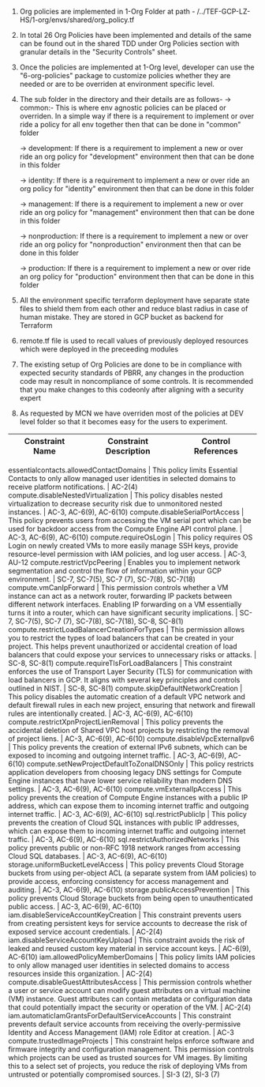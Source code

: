 1. Org policies are implemented in 1-Org Folder at path - /../TEF-GCP-LZ-HS/1-org/envs/shared/org_policy.tf

2. In total 26 Org Policies have been implemented and details of the same can be found out in the shared TDD under Org Policies section with granular details in the "Security Controls" sheet.

3. Once the policies are implemented at 1-Org level, developer can use the "6-org-policies" package to customize policies whether they are needed or are to be overriden at environment specific level.

4. The sub folder in the directory and their details are as follows-
    -> common:- This is where env agnostic policies can be placed or overriden. In a simple way if there is a requirement to implement or over ride a policy for all env together then that can be done in "common" folder

    -> development: If there is a requirement to implement a new or over ride an org policy for "development" environment then that can be done in this folder

    -> identity: If there is a requirement to implement a new or over ride an org policy for "identity" environment then that can be done in this folder

    -> management: If there is a requirement to implement a new or over ride an org policy for "management" environment then that can be done in this folder

    -> nonproduction: If there is a requirement to implement a new or over ride an org policy for "nonproduction" environment then that can be done in this folder

    -> production: If there is a requirement to implement a new or over ride an org policy for "production" environment then that can be done in this folder

5. All the environment specific terraform deployment have separate state files to shield them from each other and reduce blast radius in case of human mistake. They are stored in GCP bucket as backend for Terraform

6. remote.tf file is used to recall values of previously deployed resources which were deployed in the preceeding modules

7. The existing setup of Org Policies are done to be in compliance with expected security standards of PBRR, any changes in the production code may result in noncompliance of some controls. It is recommended that you make changes to this codeonly after aligning with a security expert

8. As requested by MCN we have overriden most of the policies at DEV level folder so that it becomes easy for the users to experiment.

| Constraint Name | Constraint Description | Control References |
|-----------------|------------------------|--------------------|

essentialcontacts.allowedContactDomains                 | This policy limits Essential Contacts to only allow managed user identities in selected domains to receive platform notifications. | AC-2(4)
compute.disableNestedVirtualization | This policy disables nested virtualization to decrease security risk due to unmonitored nested instances. | AC-3, AC-6(9), AC-6(10)
compute.disableSerialPortAccess | This policy prevents users from accessing the VM serial port which can be used for backdoor access from the Compute Engine API control plane. | AC-3, AC-6(9), AC-6(10)
compute.requireOsLogin | This policy requires OS Login on newly created VMs to more easily manage SSH keys, provide resource-level permission with IAM policies, and log user access. | AC-3, AU-12
compute.restrictVpcPeering | Enables you to implement network segmentation and control the flow of information within your GCP environment. | SC-7, SC-7(5), SC-7 (7), SC-7(8), SC-7(18)
compute.vmCanIpForward | This permission controls whether a VM instance can act as a network router, forwarding IP packets between different network interfaces. Enabling IP forwarding on a VM essentially turns it into a router, which can have significant security implications. | SC-7, SC-7(5), SC-7 (7), SC-7(8), SC-7(18), SC-8, SC-8(1)
compute.restrictLoadBalancerCreationForTypes | This permission allows you to restrict the types of load balancers that can be created in your project. This helps prevent unauthorized or accidental creation of load balancers that could expose your services to unnecessary risks or attacks. | SC-8, SC-8(1)
compute.requireTlsForLoadBalancers | This constraint enforces the use of Transport Layer Security (TLS) for communication with load balancers in GCP. It aligns with several key principles and controls outlined in NIST. | SC-8, SC-8(1)
compute.skipDefaultNetworkCreation | This policy disables the automatic creation of a default VPC network and default firewall rules in each new project, ensuring that network and firewall rules are intentionally created. | AC-3, AC-6(9), AC-6(10)
compute.restrictXpnProjectLienRemoval | This policy prevents the accidental deletion of Shared VPC host projects by restricting the removal of project liens. | AC-3, AC-6(9), AC-6(10)
compute.disableVpcExternalIpv6 | This policy prevents the creation of external IPv6 subnets, which can be exposed to incoming and outgoing internet traffic. | AC-3, AC-6(9), AC-6(10)
compute.setNewProjectDefaultToZonalDNSOnly | This policy restricts application developers from choosing legacy DNS settings for Compute Engine instances that have lower service reliability than modern DNS settings. | AC-3, AC-6(9), AC-6(10)
compute.vmExternalIpAccess | This policy prevents the creation of Compute Engine instances with a public IP address, which can expose them to incoming internet traffic and outgoing internet traffic. | AC-3, AC-6(9), AC-6(10)
sql.restrictPublicIp | This policy prevents the creation of Cloud SQL instances with public IP addresses, which can expose them to incoming internet traffic and outgoing internet traffic. | AC-3, AC-6(9), AC-6(10)
sql.restrictAuthorizedNetworks | This policy prevents public or non-RFC 1918 network ranges from accessing Cloud SQL databases. | AC-3, AC-6(9), AC-6(10)
storage.uniformBucketLevelAccess | This policy prevents Cloud Storage buckets from using per-object ACL (a separate system from IAM policies) to provide access, enforcing consistency for access management and auditing. | AC-3, AC-6(9), AC-6(10)
storage.publicAccessPrevention | This policy prevents Cloud Storage buckets from being open to unauthenticated public access. | AC-3, AC-6(9), AC-6(10)
iam.disableServiceAccountKeyCreation | This constraint prevents users from creating persistent keys for service accounts to decrease the risk of exposed service account credentials. | AC-2(4)
iam.disableServiceAccountKeyUpload | This constraint avoids the risk of leaked and reused custom key material in service account keys. | AC-6(9), AC-6(10)
iam.allowedPolicyMemberDomains | This policy limits IAM policies to only allow managed user identities in selected domains to access resources inside this organization. | AC-2(4)
compute.disableGuestAttributesAccess | This permission controls whether a user or service account can modify guest attributes on a virtual machine (VM) instance. Guest attributes can contain metadata or configuration data that could potentially impact the security or operation of the VM. | AC-2(4)
iam.automaticIamGrantsForDefaultServiceAccounts | This constraint prevents default service accounts from receiving the overly-permissive Identity and Access Management (IAM) role Editor at creation. | AC-3
compute.trustedImageProjects | This constraint helps enforce software and firmware integrity and configuration management. This permission controls which projects can be used as trusted sources for VM images. By limiting this to a select set of projects, you reduce the risk of deploying VMs from untrusted or potentially compromised sources.  | SI-3 (2), SI-3 (7)
